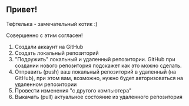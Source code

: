 ## Привет!

Тефтелька - замечательный котик :)

Совершенно с этим согласен!

1) Создали аккаунт на GitHub
2) Создать локальный репозиторий
3) "Подружить" локальный и удаленный репозитории. GitHub при создании нового репозитория подскажет как это можно сделать.
4) Отправить (push) ваш локальный репозиторий в удаленный (на GitHub), при этом вам, возможно, нужно будет авторизоваться на удаленном репозитории
5) Провести изменения "с другого компьютера"
6) Выкачать (pull) актуальное состояние из удаленного репозитория